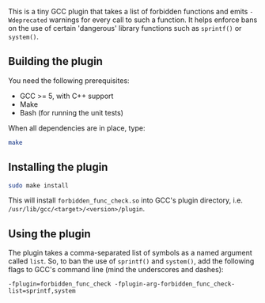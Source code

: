 This is a tiny GCC plugin that takes a list of forbidden functions and emits
`-Wdeprecated` warnings for every call to such a function.
It helps enforce bans on the use of certain 'dangerous' library functions such
as `sprintf()` or `system()`.

## Building the plugin
You need the following prerequisites:

* GCC >= 5, with C++ support
* Make
* Bash (for running the unit tests)

When all dependencies are in place, type:

```sh
make
```

## Installing the plugin
```sh
sudo make install
```
This will install `forbidden_func_check.so` into GCC's plugin directory, i.e.
`/usr/lib/gcc/<target>/<version>/plugin`.

## Using the plugin
The plugin takes a comma-separated list of symbols as a named argument called
`list`.
So, to ban the use of `sprintf()` and `system()`, add the following flags to
GCC's command line (mind the underscores and dashes):

```
-fplugin=forbidden_func_check -fplugin-arg-forbidden_func_check-list=sprintf,system
```

